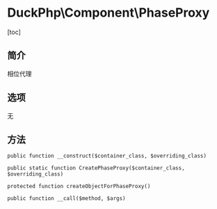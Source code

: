 # DuckPhp\Component\PhaseProxy
[toc]
## 简介

相位代理

## 选项

无

## 方法
    public function __construct($container_class, $overriding_class)

    public static function CreatePhaseProxy($container_class, $overriding_class)

    protected function createObjectForPhaseProxy()

    public function __call($method, $args)

